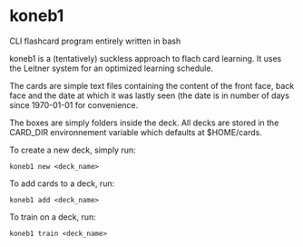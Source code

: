# koneb1
CLI flashcard program entirely written in bash

koneb1 is a (tentatively) suckless approach to flach card learning. It uses the Leitner system for an optimized learning schedule.

The cards are simple text files containing the content of the front face, back face and the date at which it was lastly seen (the date is in number of days since 1970-01-01 for convenience.

The boxes are simply folders inside the deck. All decks are stored in the CARD_DIR environnement variable which defaults at $HOME/cards.

To create a new deck, simply run:

    koneb1 new <deck_name>

To add cards to a deck, run:

    koneb1 add <deck_name>

To train on a deck, run:

    koneb1 train <deck_name>
